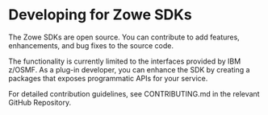 # Developing for Zowe SDKs

The Zowe SDKs are open source. You can contribute to add features, enhancements, and bug fixes to the source code.

The functionality is currently limited to the interfaces provided by IBM z/OSMF. As a plug-in developer, you can enhance the SDK by creating a packages that exposes programmatic APIs for your service.

For detailed contribution guidelines, see CONTRIBUTING.md in the relevant GitHub Repository.
